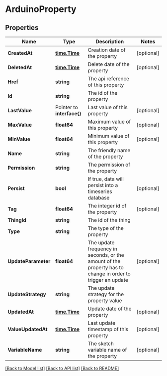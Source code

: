 # ArduinoProperty

## Properties

Name | Type | Description | Notes
------------ | ------------- | ------------- | -------------
**CreatedAt** | [**time.Time**](time.Time.md) | Creation date of the property | [optional] 
**DeletedAt** | [**time.Time**](time.Time.md) | Delete date of the property | [optional] 
**Href** | **string** | The api reference of this property | 
**Id** | **string** | The id of the property | 
**LastValue** | Pointer to **interface{}** | Last value of this property | [optional] 
**MaxValue** | **float64** | Maximum value of this property | [optional] 
**MinValue** | **float64** | Minimum value of this property | [optional] 
**Name** | **string** | The friendly name of the property | 
**Permission** | **string** | The permission of the property | 
**Persist** | **bool** | If true, data will persist into a timeseries database | [optional] 
**Tag** | **float64** | The integer id of the property | [optional] 
**ThingId** | **string** | The id of the thing | 
**Type** | **string** | The type of the property | 
**UpdateParameter** | **float64** | The update frequency in seconds, or the amount of the property has to change in order to trigger an update | [optional] 
**UpdateStrategy** | **string** | The update strategy for the property value | 
**UpdatedAt** | [**time.Time**](time.Time.md) | Update date of the property | [optional] 
**ValueUpdatedAt** | [**time.Time**](time.Time.md) | Last update timestamp of this property | [optional] 
**VariableName** | **string** | The sketch variable name of the property | [optional] 

[[Back to Model list]](../README.md#documentation-for-models) [[Back to API list]](../README.md#documentation-for-api-endpoints) [[Back to README]](../README.md)


